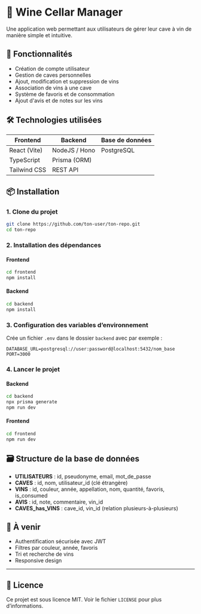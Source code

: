# 🍷 Wine Cellar Manager

Une application web permettant aux utilisateurs de gérer leur cave à vin de manière simple et intuitive.

## 🚀 Fonctionnalités

- Création de compte utilisateur
- Gestion de caves personnelles
- Ajout, modification et suppression de vins
- Association de vins à une cave
- Système de favoris et de consommation
- Ajout d'avis et de notes sur les vins

## 🛠️ Technologies utilisées

| Frontend       | Backend        | Base de données |
|----------------|----------------|------------------|
| React (Vite)   |NodeJS / Hono  | PostgreSQL     |
| TypeScript     | Prisma (ORM)   |                  |
| Tailwind CSS   | REST API       |                  |

## 📦 Installation

### 1. Clone du projet

```bash
git clone https://github.com/ton-user/ton-repo.git
cd ton-repo
```

### 2. Installation des dépendances

#### Frontend

```bash
cd frontend
npm install
```

#### Backend

```bash
cd backend
npm install
```

### 3. Configuration des variables d’environnement

Crée un fichier `.env` dans le dossier `backend` avec par exemple :

```env
DATABASE_URL=postgresql://user:password@localhost:5432/nom_base
PORT=3000
```

### 4. Lancer le projet

#### Backend

```bash
cd backend
npx prisma generate
npm run dev
```

#### Frontend

```bash
cd frontend
npm run dev
```

## 🗃️ Structure de la base de données

- **UTILISATEURS** : id, pseudonyme, email, mot_de_passe
- **CAVES** : id, nom, utilisateur_id (clé étrangère)
- **VINS** : id, couleur, année, appellation, nom, quantité, favoris, is_consumed
- **AVIS** : id, note, commentaire, vin_id
- **CAVES_has_VINS** : cave_id, vin_id (relation plusieurs-à-plusieurs)

## 📌 À venir

- Authentification sécurisée avec JWT
- Filtres par couleur, année, favoris
- Tri et recherche de vins
- Responsive design

---

## 📄 Licence

Ce projet est sous licence MIT. Voir le fichier `LICENSE` pour plus d’informations.
